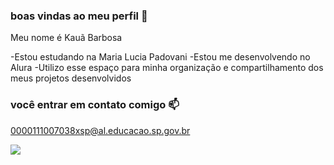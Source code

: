### boas vindas ao meu perfil 🦸

Meu nome é Kauã Barbosa

-Estou estudando na Maria Lucia Padovani
-Estou me desenvolvendo no Alura
-Utilizo esse espaço para minha organização e compartilhamento dos meus projetos desenvolvidos

### você entrar em contato comigo 📫

0000111007038xsp@al.educacao.sp.gov.br



![](https://media1.tenor.com/m/Pny2LnvNcukAAAAC/vonada-vounada.gif)
